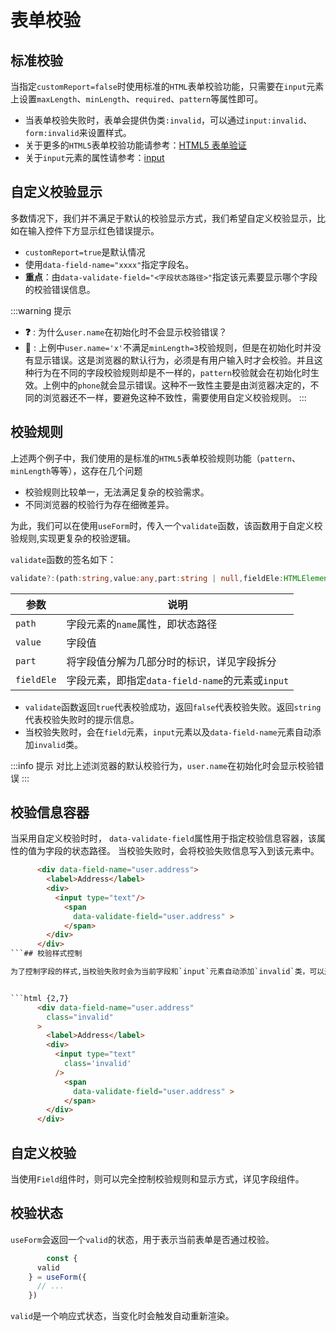 # 表单校验

## 标准校验

当指定`customReport=false`时使用标准的`HTML`表单校验功能，只需要在`input`元素上设置`maxLength`、`minLength`、`required`、`pattern`等属性即可。

<demo react="form/validate/defaultValid.tsx"/>

- 当表单校验失败时，表单会提供伪类`:invalid`，可以通过`input:invalid`、`form:invalid`来设置样式。
- 关于更多的`HTML5`表单校验功能请参考：[HTML5 表单验证](https://developer.mozilla.org/zh-CN/docs/Learn/Forms/Form_validation)
- 关于`input`元素的属性请参考：[input](https://developer.mozilla.org/zh-CN/docs/Web/HTML/Element/Input)


## 自定义校验显示

多数情况下，我们并不满足于默认的校验显示方式，我们希望自定义校验显示，比如在输入控件下方显示红色错误提示。

<demo react="form/validate/customValidError.tsx"/>

- `customReport=true`是默认情况
- 使用`data-field-name="xxxx"`指定字段名。
- **重点**：由`data-validate-field="<字段状态路径>"`指定该元素要显示哪个字段的校验错误信息。

:::warning 提示
- **❓** : 为什么`user.name`在初始化时不会显示校验错误？
- **🍨** : 上例中`user.name='x'`不满足`minLength=3`校验规则，但是在初始化时并没有显示错误。这是浏览器的默认行为，必须是有用户输入时才会校验。并且这种行为在不同的字段校验规则却是不一样的，`pattern`校验就会在初始化时生效。上例中的`phone`就会显示错误。这种不一致性主要是由浏览器决定的，不同的浏览器还不一样，要避免这种不致性，需要使用自定义校验规则。
:::
     	 

## 校验规则

上述两个例子中，我们使用的是标准的`HTML5`表单校验规则功能（`pattern`、`minLength`等等），这存在几个问题

- 校验规则比较单一，无法满足复杂的校验需求。
- 不同浏览器的校验行为存在细微差异。  

为此，我们可以在使用`useForm`时，传入一个`validate`函数，该函数用于自定义校验规则,实现更复杂的校验逻辑。

`validate`函数的签名如下：

```ts
validate?:(path:string,value:any,part:string | null,fieldEle:HTMLElement)=>boolean | string
```

| 参数 | 说明 |
| --- | --- |
| `path` | 字段元素的`name`属性，即状态路径 |
| `value` | 字段值 |
| `part` | 将字段值分解为几部分时的标识，详见字段拆分 |
| `fieldEle` | 字段元素，即指定`data-field-name`的元素或`input` |


<demo react="form/validate/customValidate.tsx" />


- `validate`函数返回`true`代表校验成功，返回`false`代表校验失败。返回`string`代表校验失败时的提示信息。
- 当校验失败时，会在`field`元素，`input`元素以及`data-field-name`元素自动添加`invalid`类。


:::info 提示
对比上述浏览器的默认校验行为，`user.name`在初始化时会显示校验错误
:::


## 校验信息容器

当采用自定义校验时时， `data-validate-field`属性用于指定校验信息容器，该属性的值为字段的状态路径。
当校验失败时，会将校验失败信息写入到该元素中。

```html {6}
      <div data-field-name="user.address">
        <label>Address</label>
        <div>
          <input type="text"/>
            <span 
              data-validate-field="user.address" >
            </span>
        </div>
      </div>
```## 校验样式控制

为了控制字段的样式,当校验失败时会为当前字段和`input`元素自动添加`invalid`类，可以通过`invalid`类来控制校验失败时的样式。


```html {2,7}
      <div data-field-name="user.address" 
        class="invalid"
      >
        <label>Address</label>
        <div>
          <input type="text" 
            class='invalid'
          />
            <span 
              data-validate-field="user.address" >
            </span>
        </div>
      </div>
```

## 自定义校验

当使用`Field`组件时，则可以完全控制校验规则和显示方式，详见字段组件。

## 校验状态

`useForm`会返回一个`valid`的状态，用于表示当前表单是否通过校验。

```ts {2}
		const { 
      valid
    } = useForm({
      // ...
    })
```

`valid`是一个响应式状态，当变化时会触发自动重新渲染。
